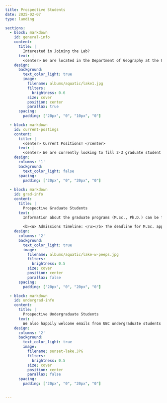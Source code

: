 ```yaml
---
title: Prospective Students
date: 2025-02-07
type: landing

sections:
  - block: markdown
    id: general-info
    content:
      title: |
        Interested in Joining the Lab?
      text: |
        <center> We are located in the Department of Geography at the University of British Columbia in beautiful Vancouver, BC. </center>
    design:
      background:
        text_color_light: true
        image:
          filename: albums/aquatic/lake1.jpg
          filters: 
            brightness: 0.6
          size: cover
          position: center
          parallax: true
      spacing:
        padding: ["20px", "0", "10px", "0"]

  - block: markdown
    id: current-postings
    content:
      title: |
        <center> Current Positions! </center>
      text: |
        <center> We are currently looking to fill 2-3 graduate student positions for the 2025-2026 admissions cycle to work on 2 projects. We are looking for 1-2 graduate students (Msc or PhD) to join the team to work on our NSERC Discovery funded alpine tundra methane cycling project, with fieldwork in Northern BC and Yukon.  We are looking for 1 Msc or PhD student to help with a collaborative lake monitoring project focusing on the impacts of warming on oxygen and carbon cycling dynamics in northern glacial lakes. Both projects focus on field data collections with opportunities for laboraotory work including growth chamber experiments. If you are interested, please fill reach out to Dr. Kuhn describing your background and which project you are interseted in.  </center>
    design:
      columns: '1'
      background:
        text_color_light: false
      spacing:
        padding: ["20px", "0", "20px", "0"] 
  
  - block: markdown
    id: grad-info
    content:
      title: |
        Prospective Graduate Students
      text: |
        Information about the graduate programs (M.Sc., Ph.D.) can be found [here](https://geog.ubc.ca/graduate/masters-programs/msc-geography/). The Geography Department typically requires students hold an M.Sc. degree before starting a Ph.D. program. Our M.Sc. degrees are 2 years long and our Ph.D. degrees are typically completed in 4-5 years.
        
        <b><u> Admissions Timeline: </u></b> The deadline for M.Sc. applications is typically around December 15th while the deadline for Ph.D. applications is around January 10th. Please check the [department website](https://geog.ubc.ca/graduate/) for up-to-date deadlines. If you are interested in applying, please reach out to Dr. Kuhn 3-12 months before the applications deadline. The earlier the better! 
    design:
      columns: '2'
      background:
        text_color_light: true
        image:
          filename: albums/aquatic/lake-w-peeps.jpg
          filters: 
            brightness: 0.5
          size: cover
          position: center
          parallax: false
      spacing:
        padding: ["20px", "0", "20px", "0"] 

  - block: markdown
    id: undergrad-info
    content:
      title: |
        Prospective Undergraduate Students
      text: |
        We also happily welcome emails from UBC undergraduate students interested in joining the lab. Lab opportunities can include honours thesis/Direct Studies projects through the Geography Department or Work Learn positions. We will also be looking to hire undergraduate field assistants for the 2026 field season. If you are an undergraduate at UBC and you are interested in working the lab and finding out more about upcoming positions, please email Dr. Kuhn at mckenzie.kuhn@ubc.ca. <b> Note that prior lab or field experience is not required. </b>
    design:
      columns: '2'
      background:
        text_color_light: true
        image:
          filename: sunset-lake.JPG
          filters: 
            brightness: 0.5
          size: cover
          position: center
          parallax: false
      spacing:
        padding: ["20px", "0", "20px", "0"] 
        
     
---
```

